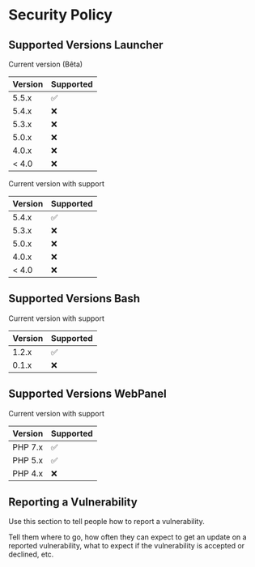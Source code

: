 # Security Policy

## Supported Versions Launcher

Current version (Bêta)

| Version | Supported          |
| ------- | ------------------ |
| 5.5.x   | :white_check_mark: |
| 5.4.x   | :x:                |
| 5.3.x   | :x:                |
| 5.0.x   | :x:                |
| 4.0.x   | :x:                |
| < 4.0   | :x:                |

Current version with support

| Version | Supported          |
| ------- | ------------------ |
| 5.4.x   | :white_check_mark: |
| 5.3.x   | :x:                |
| 5.0.x   | :x:                |
| 4.0.x   | :x:                |
| < 4.0   | :x:                |

## Supported Versions Bash

Current version with support

| Version | Supported          |
| ------- | ------------------ |
| 1.2.x   | :white_check_mark: |
| 0.1.x   | :x:                |

## Supported Versions WebPanel

Current version with support

| Version | Supported          |
| ------- | ------------------ |
| PHP 7.x    | :white_check_mark: |
| PHP 5.x    | :white_check_mark: |
| PHP 4.x    | :x:                |

## Reporting a Vulnerability

Use this section to tell people how to report a vulnerability.

Tell them where to go, how often they can expect to get an update on a
reported vulnerability, what to expect if the vulnerability is accepted or
declined, etc.
